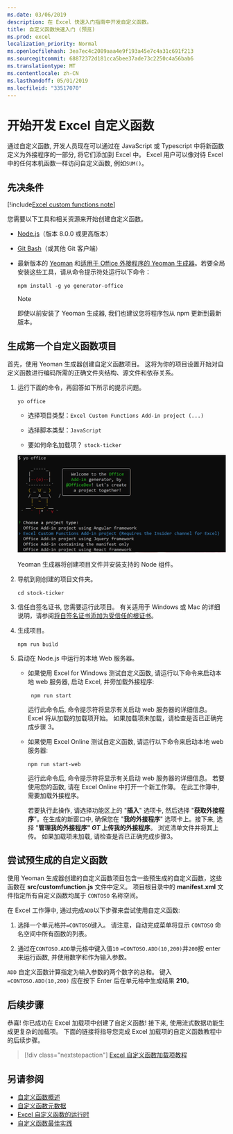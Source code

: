 ```yaml
---
ms.date: 03/06/2019
description: 在 Excel 快速入门指南中开发自定义函数。
title: 自定义函数快速入门 (预览)
ms.prod: excel
localization_priority: Normal
ms.openlocfilehash: 3ea7ec4c2089aaa4e9f193a45e7c4a31c691f213
ms.sourcegitcommit: 68872372d181cca5bee37ade73c2250c4a56bab6
ms.translationtype: MT
ms.contentlocale: zh-CN
ms.lasthandoff: 05/01/2019
ms.locfileid: "33517070"
---
```

# <a name="get-started-developing-excel-custom-functions"></a>开始开发 Excel 自定义函数

通过自定义函数, 开发人员现在可以通过在 JavaScript 或 Typescript 中将新函数定义为外接程序的一部分, 将它们添加到 Excel 中。 Excel 用户可以像对待 Excel 中的任何本机函数一样访问自定义函数, 例如`SUM()`。

## <a name="prerequisites"></a>先决条件

[!include[Excel custom functions note](../includes/excel-custom-functions-note.md)]

您需要以下工具和相关资源来开始创建自定义函数。

- [Node.js](https://nodejs.org/en/)（版本 8.0.0 或更高版本）

- [Git Bash](https://git-scm.com/downloads)（或其他 Git 客户端）

- 最新版本的 [Yeoman](https://yeoman.io/) 和[适用于 Office 外接程序的 Yeoman 生成器](https://www.npmjs.com/package/generator-office)。若要全局安装这些工具，请从命令提示符处运行以下命令：

    ```command&nbsp;line
    npm install -g yo generator-office
    ```

    > [!NOTE]
    > 即使以前安装了 Yeoman 生成器, 我们也建议您将程序包从 npm 更新到最新版本。

## <a name="build-your-first-custom-functions-project"></a>生成第一个自定义函数项目

首先，使用 Yeoman 生成器创建自定义函数项目。 这将为你的项目设置开始对自定义函数进行编码所需的正确文件夹结构、源文件和依存关系。

1. 运行下面的命令，再回答如下所示的提示问题。

    ```command&nbsp;line
    yo office
    ```

    - 选择项目类型：`Excel Custom Functions Add-in project (...)`

    - 选择脚本类型：`JavaScript`

    - 要如何命名加载项？ `stock-ticker`

    ![自定义函数的 Office 外接程序提示的 Yeoman 生成器](../images/12-10-fork-cf-pic.jpg)

    Yeoman 生成器将创建项目文件并安装支持的 Node 组件。

2. 导航到刚创建的项目文件夹。

    ```command&nbsp;line
    cd stock-ticker
    ```

3. 信任自签名证书, 您需要运行此项目。 有关适用于 Windows 或 Mac 的详细说明，请参阅[将自签名证书添加为受信任的根证书](https://github.com/OfficeDev/generator-office/blob/master/src/docs/ssl.md)。  

4. 生成项目。

    ```command&nbsp;line
    npm run build
    ```

5. 启动在 Node.js 中运行的本地 Web 服务器。

    - 如果使用 Excel for Windows 测试自定义函数, 请运行以下命令来启动本地 web 服务器, 启动 Excel, 并旁加载外接程序:

        ```command&nbsp;line
         npm run start
        ```
        运行此命令后, 命令提示符将显示有关启动 web 服务器的详细信息。 Excel 将从加载的加载项开始。 如果加载项未加载，请检查是否已正确完成步骤 3。

    - 如果使用 Excel Online 测试自定义函数, 请运行以下命令来启动本地 web 服务器:

        ```command&nbsp;line
        npm run start-web
        ```

         运行此命令后, 命令提示符将显示有关启动 web 服务器的详细信息。 若要使用您的函数, 请在 Excel Online 中打开一个新工作簿。 在此工作簿中, 需要加载外接程序。 

        若要执行此操作, 请选择功能区上的 "**插入**" 选项卡, 然后选择 "**获取外接程序**"。在生成的新窗口中, 确保您在 "**我的外接程序**" 选项卡上。接下来, 选择 "**管理我的外接程序" _GT_ 上传我的外接程序**。 浏览清单文件并将其上传。 如果加载项未加载, 请检查是否已正确完成步骤3。

## <a name="try-out-the-prebuilt-custom-functions"></a>尝试预生成的自定义函数

使用 Yeoman 生成器创建的自定义函数项目包含一些预生成的自定义函数，这些函数在 **src/customfunction.js** 文件中定义。 项目根目录中的 **manifest.xml** 文件指定所有自定义函数均属于 `CONTOSO` 名称空间。

在 Excel 工作簿中, 通过完成`ADD`以下步骤来尝试使用自定义函数:

1. 选择一个单元格并`=CONTOSO`键入。 请注意，自动完成菜单将显示 `CONTOSO` 命名空间中所有函数的列表。

2. 通过在`CONTOSO.ADD`单元格中键入值`10` `=CONTOSO.ADD(10,200)`并`200`按 enter 来运行函数, 并使用数字和作为输入参数。

`ADD` 自定义函数计算指定为输入参数的两个数字的总和。 键入 `=CONTOSO.ADD(10,200)` 应在按下 Enter 后在单元格中生成结果 **210**。

## <a name="next-steps"></a>后续步骤

恭喜! 你已成功在 Excel 加载项中创建了自定义函数! 接下来, 使用流式数据功能生成更复杂的加载项。 下面的链接将指导您完成 Excel 加载项的自定义函数教程中的后续步骤。

> [!div class="nextstepaction"]
> [Excel 自定义函数加载项教程](../tutorials/excel-tutorial-create-custom-functions.md#create-a-custom-function-that-requests-data-from-the-web
)

## <a name="see-also"></a>另请参阅

* [自定义函数概述](../excel/custom-functions-overview.md)
* [自定义函数元数据](../excel/custom-functions-json.md)
* [Excel 自定义函数的运行时](../excel/custom-functions-runtime.md)
* [自定义函数最佳实践](../excel/custom-functions-best-practices.md)
